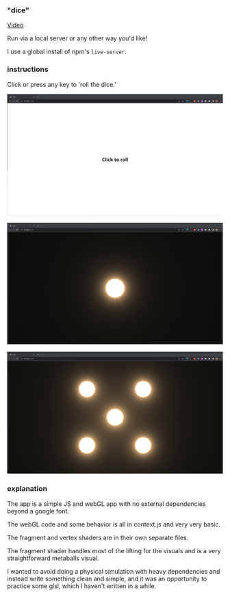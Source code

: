 ### "dice"

[Video](https://drive.google.com/file/d/1-is1sKZUTDhSqqebqi8rMob_nk4ysNNR/view?usp=sharing)

Run via a local server or any other way you'd like!

I use a global install of npm's `live-server`.

### instructions

Click or press any key to 'roll the dice.'

![CTA](/assets/0.png)

![a rolled die](/assets/1.png)

![another rolled die](/assets/2.png)

### explanation

The app is a simple JS and webGL app with no external dependencies beyond a google font.

The webGL code and some behavior is all in context.js and very very basic.

The fragment and vertex shaders are in their own separate files.

The fragment shader handles most of the lifting for the visuals and is a very straightforward metaballs visual.

I wanted to avoid doing a physical simulation with heavy dependencies and instead write something clean and simple, and it was an opportunity to practice some glsl, which I haven't written in a while.